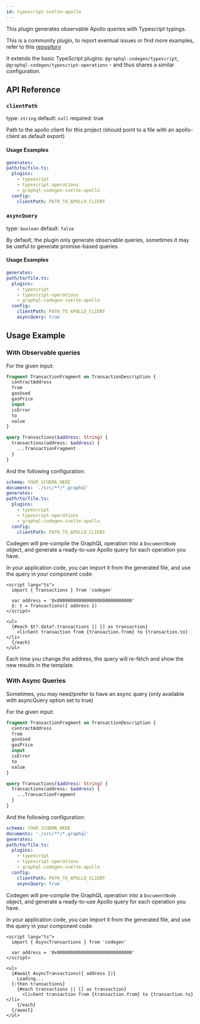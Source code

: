```yaml
---
id: typescript-svelte-apollo
---
```


This plugin generates observable Apollo queries with Typescript typings.

This is a community plugin, to report eventual issues or find more examples, refer to this [repository](https://github.com/ticruz38/graphql-codegen-svelte-apollo#readme)

It extends the basic TypeScript plugins: `@graphql-codegen/typescript`, `@graphql-codegen/typescript-operations` - and thus shares a similar configuration.

## API Reference

### `clientPath`

type: `string`
default: `null`
required: true

Path to the apollo client for this project (should point to a file with an apollo-client as default export)

#### Usage Examples

```yml
generates:
path/to/file.ts:
  plugins:
    - typescript
    - typescript-operations
    - graphql-codegen-svelte-apollo
  config:
    clientPath: PATH_TO_APOLLO_CLIENT
```

### `asyncQuery`

type: `boolean`
default: `false`

By default, the plugin only generate observable queries, sometimes it may be useful to generate promise-based queries

#### Usage Examples

```yml
generates:
path/to/file.ts:
  plugins:
    - typescript
    - typescript-operations
    - graphql-codegen-svelte-apollo
  config:
    clientPath: PATH_TO_APOLLO_CLIENT
    asyncQuery: true
```

## Usage Example

### With Observable queries

For the given input:

```graphql
fragment TransactionFragment on TransactionDescription {
  contractAddress
  from
  gasUsed
  gasPrice
  input
  isError
  to
  value
}

query Transactions($address: String) {
  transactions(address: $address) {
    ...TransactionFragment
  }
}
```

And the following configuration:

```yaml
schema: YOUR_SCHEMA_HERE
documents: './src/**/*.graphql'
generates:
path/to/file.ts:
  plugins:
    - typescript
    - typescript-operations
    - graphql-codegen-svelte-apollo
  config:
    clientPath: PATH_TO_APOLLO_CLIENT
```

Codegen will pre-compile the GraphQL operation into a `DocumentNode` object, and generate a ready-to-use Apollo query for each operation you have.

In your application code, you can import it from the generated file, and use the query in your component code:

```svelte
<script lang="ts">
  import { Transactions } from 'codegen'

  var address = '0x0000000000000000000000000000'
  $: t = Transactions({ address })
</script>

<ul>
  {#each $t?.data?.transactions || [] as transaction}
    <li>Sent transaction from {transaction.from} to {transaction.to}</li>
  {/each}
</ul>
```

Each time you change the address, the query will re-fetch and show the new results in the template.

### With Async Queries

Sometimes, you may need/prefer to have an async query (only available with asyncQuery option set to true)

For the given input:

```graphql
fragment TransactionFragment on TransactionDescription {
  contractAddress
  from
  gasUsed
  gasPrice
  input
  isError
  to
  value
}

query Transactions($address: String) {
  transactions(address: $address) {
    ...TransactionFragment
  }
}
```

And the following configuration:

```yaml
schema: YOUR_SCHEMA_HERE
documents: './src/**/*.graphql'
generates:
path/to/file.ts:
  plugins:
    - typescript
    - typescript-operations
    - graphql-codegen-svelte-apollo
  config:
    clientPath: PATH_TO_APOLLO_CLIENT
    asyncQuery: true
```

Codegen will pre-compile the GraphQL operation into a `DocumentNode` object, and generate a ready-to-use Apollo query for each operation you have.

In your application code, you can import it from the generated file, and use the query in your component code:

```svelte
<script lang="ts">
  import { AsyncTransactions } from 'codegen'

  var address = '0x0000000000000000000000000000'
</script>

<ul>
  {#await AsyncTransactions({ address })}
    Loading...
  {:then transactions}
    {#each transactions || [] as transaction}
      <li>Sent transaction from {transaction.from} to {transaction.to}</li>
    {/each}
  {/await}
</ul>
```

